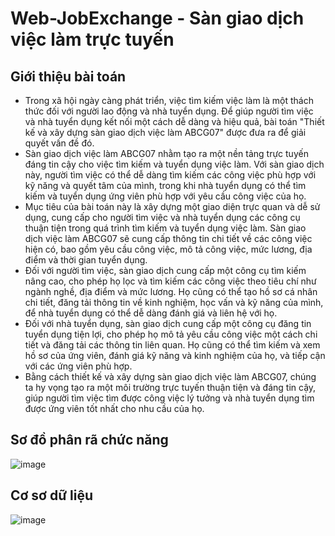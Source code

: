 # Web-JobExchange - Sàn giao dịch việc làm trực tuyến

## Giới thiệu bài toán
- Trong xã hội ngày càng phát triển, việc tìm kiếm việc làm là một thách thức đối với người lao động và nhà tuyển dụng. Để giúp người tìm việc và nhà tuyển dụng kết nối một cách dễ dàng và hiệu quả, bài toán "Thiết kế và xây dựng sàn giao dịch việc làm ABCG07" được đưa ra để giải quyết vấn đề đó.
- Sàn giao dịch việc làm ABCG07 nhằm tạo ra một nền tảng trực tuyến đáng tin cậy cho việc tìm kiếm và tuyển dụng việc làm. Với sàn giao dịch này, người tìm việc có thể dễ dàng tìm kiếm các công việc phù hợp với kỹ năng và quyết tâm của mình, trong khi nhà tuyển dụng có thể tìm kiếm và tuyển dụng ứng viên phù hợp với yêu cầu công việc của họ.
- Mục tiêu của bài toán này là xây dựng một giao diện trực quan và dễ sử dụng, cung cấp cho người tìm việc và nhà tuyển dụng các công cụ thuận tiện trong quá trình tìm kiếm và tuyển dụng việc làm. Sàn giao dịch việc làm ABCG07 sẽ cung cấp thông tin chi tiết về các công việc hiện có, bao gồm yêu cầu công việc, mô tả công việc, mức lương, địa điểm và thời gian tuyển dụng.
- Đối với người tìm việc, sàn giao dịch cung cấp một công cụ tìm kiếm nâng cao, cho phép họ lọc và tìm kiếm các công việc theo tiêu chí như ngành nghề, địa điểm và mức lương. Họ cũng có thể tạo hồ sơ cá nhân chi tiết, đăng tải thông tin về kinh nghiệm, học vấn và kỹ năng của mình, để nhà tuyển dụng có thể dễ dàng đánh giá và liên hệ với họ.
- Đối với nhà tuyển dụng, sàn giao dịch cung cấp một công cụ đăng tin tuyển dụng tiện lợi, cho phép họ mô tả yêu cầu công việc một cách chi tiết và đăng tải các thông tin liên quan. Họ cũng có thể tìm kiếm và xem hồ sơ của ứng viên, đánh giá kỹ năng và kinh nghiệm của họ, và tiếp cận với các ứng viên phù hợp.
- Bằng cách thiết kế và xây dựng sàn giao dịch việc làm ABCG07, chúng ta hy vọng tạo ra một môi trường trực tuyến thuận tiện và đáng tin cậy, giúp người tìm việc tìm được công việc lý tưởng và nhà tuyển dụng tìm được ứng viên tốt nhất cho nhu cầu của họ. 

## Sơ đồ phân rã chức năng
![image](https://github.com/manhnv01/Web-JobExchange/assets/88828150/144230d4-2394-43fa-bb00-7f78fea79737)

## Cơ sơ dữ liệu
![image](https://github.com/manhnv01/Web-JobExchange/assets/88828150/3bc1365e-ae25-4b53-885d-0fc2c874c9dc)

